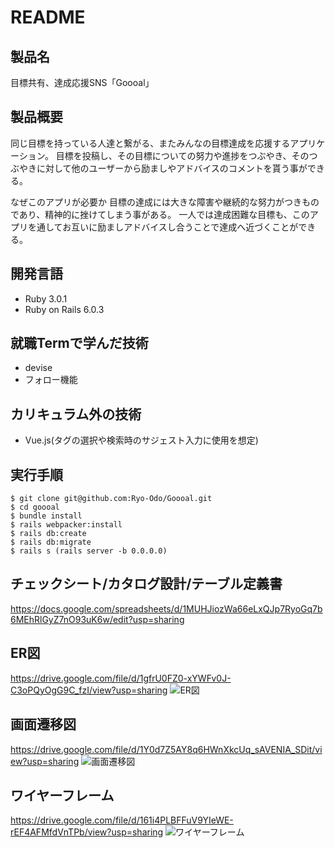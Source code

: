 # README
## 製品名
目標共有、達成応援SNS「Goooal」

## 製品概要
同じ目標を持っている人達と繋がる、またみんなの目標達成を応援するアプリケーション。
目標を投稿し、その目標についての努力や進捗をつぶやき、そのつぶやきに対して他のユーザーから励ましやアドバイスのコメントを貰う事ができる。

なぜこのアプリが必要か
目標の達成には大きな障害や継続的な努力がつきものであり、精神的に挫けてしまう事がある。
一人では達成困難な目標も、このアプリを通してお互いに励ましアドバイスし合うことで達成へ近づくことができる。

## 開発言語
- Ruby 3.0.1
- Ruby on Rails 6.0.3

## 就職Termで学んだ技術
- devise
- フォロー機能

## カリキュラム外の技術
- Vue.js(タグの選択や検索時のサジェスト入力に使用を想定)

## 実行手順
```
$ git clone git@github.com:Ryo-Odo/Goooal.git
$ cd goooal
$ bundle install
$ rails webpacker:install
$ rails db:create
$ rails db:migrate
$ rails s (rails server -b 0.0.0.0)
```

## チェックシート/カタログ設計/テーブル定義書
https://docs.google.com/spreadsheets/d/1MUHJiozWa66eLxQJp7RyoGq7b6MEhRlGyZ7nO93uK6w/edit?usp=sharing

## ER図
https://drive.google.com/file/d/1gfrU0FZ0-xYWFv0J-C3oPQyOgG9C_fzI/view?usp=sharing
![ER図](https://user-images.githubusercontent.com/89906223/144708209-0d65f4a3-679a-4108-b3b4-f3a75e90e5c0.png)

## 画面遷移図
https://drive.google.com/file/d/1Y0d7Z5AY8q6HWnXkcUq_sAVENIA_SDit/view?usp=sharing
![画面遷移図](https://user-images.githubusercontent.com/89906223/144708210-557a5b08-db72-498c-9b33-7f50aebcfb43.png)


## ワイヤーフレーム
https://drive.google.com/file/d/161i4PLBFFuV9YIeWE-rEF4AFMfdVnTPb/view?usp=sharing
![ワイヤーフレーム](https://user-images.githubusercontent.com/89906223/144708208-3fb2053b-507a-498e-a0f9-5cf80c01fbbd.png)
